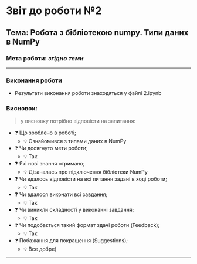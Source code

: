 # Звіт до роботи №2

## Тема: Робота з бібліотекою numpy. Типи даних в NumPy

### Мета роботи: _згідно теми_

---

### Виконання роботи

- Результати виконання роботи знаходяться у файлі 2.ipynb

### Висновок:

> у висновку потрібно відповісти на запитання:

- :question: Що зроблено в роботі;
  - 💡 Ознайомився з типами даних в NumPy
- :question: Чи досягнуто мети роботи;
  - 💡 Так
- :question: Які нові знання отримано;
  - 💡 Дізаналась про підключення бібліотеки NumPy
- :question: Чи вдалось відповісти на всі питання задані в ході роботи;
  - 💡 Так
- :question: Чи вдалося виконати всі завдання;
  - 💡 Так
- :question: Чи виникли складності у виконанні завдання;
  - 💡 Так
- :question: Чи подобається такий формат здачі роботи (Feedback);
  - 💡 Так
- :question: Побажання для покращення (Suggestions);
  - 💡 Все добре)

---
